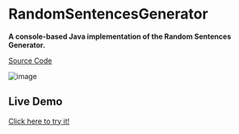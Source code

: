 # RandomSentencesGenerator

 **A console-based Java implementation of the Random Sentences Generator.**
 
 [Source Code](SentenceGenerator.java)

![image](https://user-images.githubusercontent.com/110605865/197402545-62c1fb61-ec8f-4d4a-aac8-fa4d4b6c6ee4.png)

## Live Demo

[Click here to try it!](https://replit.com/@Merry13/RandomSentencesGenerator#Main.java)
